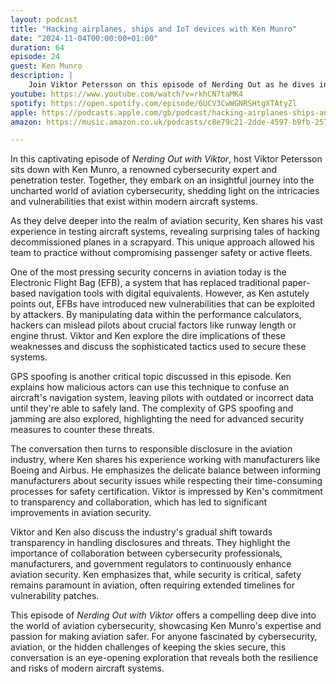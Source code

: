 ```yaml
---
layout: podcast
title: "Hacking airplanes, ships and IoT devices with Ken Munro"
date: "2024-11-04T00:00:00+01:00"
duration: 64
episode: 24
guest: Ken Munro
description: |
    Join Viktor Petersson on this episode of Nerding Out as he dives into the world of GPS systems and maritime security with special guest Ken Munro. From exploring the different types of GPS systems, including the US Global Positioning System (GPS) and other satellite-based GNSS systems, to uncovering the alarming vulnerabilities in maritime security, Ken shares his expertise on the technical challenges facing the industry. As a renowned penetration tester, Ken highlights the shocking ease with which ships can be compromised, even allowing for remote takeover of vessels. With a unique blend of humor and insight, this conversation sheds light on the often-overlooked world of maritime cybersecurity and its significant implications for global trade and security.
youtube: https://www.youtube.com/watch?v=rkhCN7taMK4
spotify: https://open.spotify.com/episode/6UCV3CwWGNRSHtgXTAtyZl
apple: https://podcasts.apple.com/gb/podcast/hacking-airplanes-ships-and-iot-devices-with-ken-munro/id1722663295?i=1000677273225
amazon: https://music.amazon.co.uk/podcasts/c8e79c21-2dde-4597-b9fb-257ecbc2bf29/episodes/9d594c19-d757-452b-8f80-ec48d40c9212/nerding-out-with-viktor-hacking-airplanes-ships-and-iot-devices-with-ken-munro

---
```


In this captivating episode of *Nerding Out with Viktor*, host Viktor Petersson sits down with Ken Munro, a renowned cybersecurity expert and penetration tester. Together, they embark on an insightful journey into the uncharted world of aviation cybersecurity, shedding light on the intricacies and vulnerabilities that exist within modern aircraft systems.

As they delve deeper into the realm of aviation security, Ken shares his vast experience in testing aircraft systems, revealing surprising tales of hacking decommissioned planes in a scrapyard. This unique approach allowed his team to practice without compromising passenger safety or active fleets.

One of the most pressing security concerns in aviation today is the Electronic Flight Bag (EFB), a system that has replaced traditional paper-based navigation tools with digital equivalents. However, as Ken astutely points out, EFBs have introduced new vulnerabilities that can be exploited by attackers. By manipulating data within the performance calculators, hackers can mislead pilots about crucial factors like runway length or engine thrust. Viktor and Ken explore the dire implications of these weaknesses and discuss the sophisticated tactics used to secure these systems.

GPS spoofing is another critical topic discussed in this episode. Ken explains how malicious actors can use this technique to confuse an aircraft's navigation system, leaving pilots with outdated or incorrect data until they're able to safely land. The complexity of GPS spoofing and jamming are also explored, highlighting the need for advanced security measures to counter these threats.

The conversation then turns to responsible disclosure in the aviation industry, where Ken shares his experience working with manufacturers like Boeing and Airbus. He emphasizes the delicate balance between informing manufacturers about security issues while respecting their time-consuming processes for safety certification. Viktor is impressed by Ken's commitment to transparency and collaboration, which has led to significant improvements in aviation security.

Viktor and Ken also discuss the industry's gradual shift towards transparency in handling disclosures and threats. They highlight the importance of collaboration between cybersecurity professionals, manufacturers, and government regulators to continuously enhance aviation security. Ken emphasizes that, while security is critical, safety remains paramount in aviation, often requiring extended timelines for vulnerability patches.

This episode of *Nerding Out with Viktor* offers a compelling deep dive into the world of aviation cybersecurity, showcasing Ken Munro's expertise and passion for making aviation safer. For anyone fascinated by cybersecurity, aviation, or the hidden challenges of keeping the skies secure, this conversation is an eye-opening exploration that reveals both the resilience and risks of modern aircraft systems.
